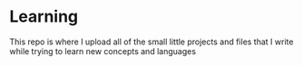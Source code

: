 # Learning
This repo is where I upload all of the small little projects and files that I write while trying to learn new concepts and languages
